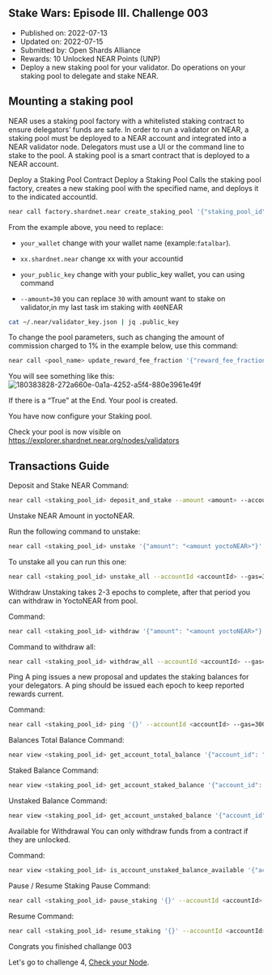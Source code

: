 ## Stake Wars: Episode III. Challenge 003
* Published on: 2022-07-13
* Updated on: 2022-07-15
* Submitted by: Open Shards Alliance
* Rewards: 10 Unlocked NEAR Points (UNP)
* Deploy a new staking pool for your validator. Do operations on your staking pool to delegate and stake NEAR.


## Mounting a staking pool
NEAR uses a staking pool factory with a whitelisted staking contract to ensure delegators’ funds are safe. In order to run a validator on NEAR, a staking pool must be deployed to a NEAR account and integrated into a NEAR validator node. Delegators must use a UI or the command line to stake to the pool. A staking pool is a smart contract that is deployed to a NEAR account.

Deploy a Staking Pool Contract
Deploy a Staking Pool
Calls the staking pool factory, creates a new staking pool with the specified name, and deploys it to the indicated accountId.
```bash
near call factory.shardnet.near create_staking_pool '{"staking_pool_id": "your_wallet", "owner_id": "xx.shardnet.near", "stake_public_key": "your_public_key", "reward_fee_fraction": {"numerator": 5, "denominator": 100}, "code_hash":"DD428g9eqLL8fWUxv8QSpVFzyHi1Qd16P8ephYCTmMSZ"}' --accountId="xx.shardnet.near" --amount=30 --gas=300000000000000
```
From the example above, you need to replace:

* `your_wallet` change with your wallet name (example:`fatalbar`).

* `xx.shardnet.near` change xx with your accountid

* `your_public_key` change with your public_key wallet, you can using command
* `--amount=30` you can replace `30` with amount want to stake on validator,in my last task im staking with `400`NEAR
```bash
cat ~/.near/validator_key.json | jq .public_key
```

To change the pool parameters, such as changing the amount of commission charged to 1% in the example below, use this command:
```bash
near call <pool_name> update_reward_fee_fraction '{"reward_fee_fraction": {"numerator": 1, "denominator": 100}}' --accountId <account_id> --gas=300000000000000
```
You will see something like this:
![180383828-272a660e-0a1a-4252-a5f4-880e3961e49f](https://user-images.githubusercontent.com/81378817/181397133-f75865c2-d15c-4c11-beed-4c648b23939f.png)

If there is a “True” at the End. Your pool is created.

You have now configure your Staking pool.

Check your pool is now visible on https://explorer.shardnet.near.org/nodes/validators

## Transactions Guide
Deposit and Stake NEAR
Command:
```bash
near call <staking_pool_id> deposit_and_stake --amount <amount> --accountId <accountId> --gas=300000000000000
```
Unstake NEAR
Amount in yoctoNEAR.

Run the following command to unstake:
```bash
near call <staking_pool_id> unstake '{"amount": "<amount yoctoNEAR>"}' --accountId <accountId> --gas=300000000000000
```
To unstake all you can run this one:
```bash
near call <staking_pool_id> unstake_all --accountId <accountId> --gas=300000000000000
```
Withdraw
Unstaking takes 2-3 epochs to complete, after that period you can withdraw in YoctoNEAR from pool.

Command:
```bash
near call <staking_pool_id> withdraw '{"amount": "<amount yoctoNEAR>"}' --accountId <accountId> --gas=300000000000000
```
Command to withdraw all:
```bash
near call <staking_pool_id> withdraw_all --accountId <accountId> --gas=300000000000000
```
Ping
A ping issues a new proposal and updates the staking balances for your delegators. A ping should be issued each epoch to keep reported rewards current.

Command:
```bash
near call <staking_pool_id> ping '{}' --accountId <accountId> --gas=300000000000000
```
Balances Total Balance Command:
```bash
near view <staking_pool_id> get_account_total_balance '{"account_id": "<accountId>"}'
```
Staked Balance
Command:
```bash
near view <staking_pool_id> get_account_staked_balance '{"account_id": "<accountId>"}'
```
Unstaked Balance
Command:
```bash
near view <staking_pool_id> get_account_unstaked_balance '{"account_id": "<accountId>"}'
```
Available for Withdrawal
You can only withdraw funds from a contract if they are unlocked.

Command:
```bash
near view <staking_pool_id> is_account_unstaked_balance_available '{"account_id": "<accountId>"}'
```
Pause / Resume Staking
Pause
Command:
```bash
near call <staking_pool_id> pause_staking '{}' --accountId <accountId>
```
Resume
Command:
```bash
near call <staking_pool_id> resume_staking '{}' --accountId <accountId>
```
Congrats you finished challange 003

Let's go to challenge 4, [Check your Node](https://github.com/fatalbar/testnet-manual/blob/main/NEAR/challange/004.md).
